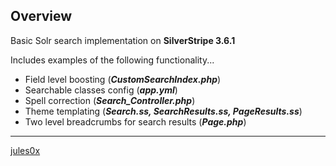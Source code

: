 ## Overview

Basic Solr search implementation on **SilverStripe 3.6.1**

Includes examples of the following functionality...

- Field level boosting (***CustomSearchIndex.php***)
- Searchable classes config (***app.yml***)
- Spell correction (***Search_Controller.php***)
- Theme templating (***Search.ss, SearchResults.ss, PageResults.ss***)
- Two level breadcrumbs for search results (***Page.php***)

---

[jules0x](https://github.com/jules0x)